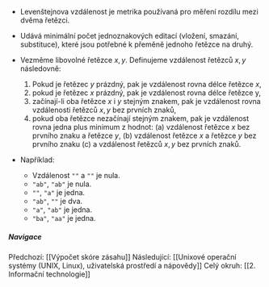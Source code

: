 -  Levenštejnova vzdálenost je metrika používaná pro měření rozdílu mezi dvěma řetězci. 
- Udává minimální počet jednoznakových editací (vložení, smazání, substituce), které jsou potřebné k přeměně jednoho řetězce na druhý.

- Vezměme libovolné řetězce $x, y$. Definujeme vzdálenost řetězců $x,y$ následovně:
	1. Pokud je řetězec $y$ prázdný, pak je vzdálenost rovna délce řetězce $x$,
	2. pokud je řetězec $x$ prázdný, pak je vzdálenost rovna délce řetězce y,
	3. začínají-li oba řetězce $x$ i $y$ stejným znakem, pak je vzdálenost rovna vzdálenosti řetězců $x,y$ bez prvních znaků,
	4. pokud oba řetězce nezačínají stejným znakem, pak je vzdálenost rovna jedna plus minimum z hodnot:
		(a) vzdálenost řetězce $x$ bez prvního znaku a řetězce $y$,
		(b) vzdálenost řetězce $x$ a řetězce $y$ bez prvního znaku
		(c) a vzdálenost řetězců $x, y$ bez prvních znaků.

- Například:
	- Vzdálenost `""` a `""` je nula.
	- `"ab"`, `"ab"` je nula.
	- `""`, `"a"` je jedna.
	- `"ab"`, `""` je dva.
	- `"a"`, `"ab"` je jedna.
	- `"ba"`, `"aa"` je jedna.


##### Navigace
Předchozí:  [[Výpočet skóre zásahu]]
Následující: [[Unixové operační systémy (UNIX, Linux), uživatelská prostředí a nápovědy]]
Celý okruh: [[2. Informační technologie]]